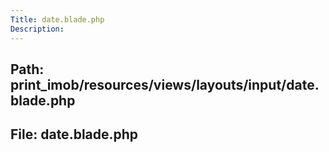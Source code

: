 ```yaml
---
Title: date.blade.php
Description:
---
```


## Path: print_imob/resources/views/layouts/input/date.blade.php
## File: date.blade.php
